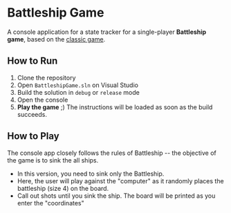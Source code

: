 # Battleship Game

A console application for a state tracker for a single-player **Battleship game**, based on the [classic game](https://en.wikipedia.org/wiki/Battleship_(game)).

## How to Run
1. Clone the repository
2. Open `BattleshipGame.sln` on Visual Studio
3. Build the solution in `debug` or `release` mode
4. Open the console
5. **Play the game** ;) The instructions will be loaded as soon as the build succeeds.

## How to Play

The console app closely follows the rules of Battleship -- the objective of the game is to sink the all ships. 
- In this version, you need to sink only the Battleship. 
- Here, the user will play against the "computer" as it randomly places the battleship (size 4) on the board. 
- Call out shots until you sink the ship. The board will be printed as you enter the "coordinates"

